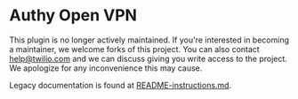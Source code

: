 # Authy Open VPN

This plugin is no longer actively maintained. If you're interested in becoming a maintainer, we welcome forks of this project. You can also contact help@twilio.com and we can discuss giving you write access to the project. We apologize for any inconvenience this may cause.

Legacy documentation is found at [README-instructions.md](README-instructions.md).
